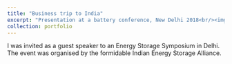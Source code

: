 ```yaml
---
title: "Business trip to India"
excerpt: "Presentation at a battery conference, New Delhi 2018<br/><img src='/images/delhi2018.jpg'>"
collection: portfolio
---
```


I was invited as a guest speaker to an Energy Storage Symposium in Delhi. The event was organised by the formidable Indian Energy Storage Alliance.